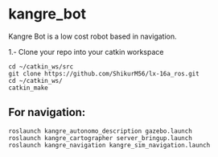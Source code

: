 # kangre_bot
Kangre Bot is a low cost robot based in navigation.

1.- Clone your repo into your catkin workspace
```
cd ~/catkin_ws/src
git clone https://github.com/ShikurM56/lx-16a_ros.git
cd ~/catkin_ws/
catkin_make
```

## For navigation:
```
roslaunch kangre_autonomo_description gazebo.launch
roslaunch kangre_cartographer server_bringup.launch
roslaunch kangre_navigation kangre_sim_navigation.launch
```
